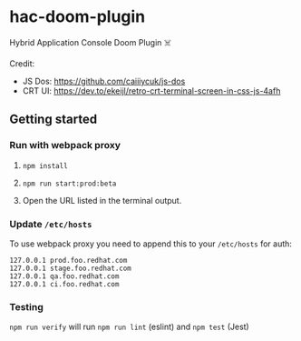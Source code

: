# hac-doom-plugin

Hybrid Application Console Doom Plugin ☠️

Credit:
* JS Dos: https://github.com/caiiiycuk/js-dos
* CRT UI: https://dev.to/ekeijl/retro-crt-terminal-screen-in-css-js-4afh

## Getting started

### Run with webpack proxy

1. ```npm install```

2. ```npm run start:prod:beta```

3. Open the URL listed in the terminal output.


### Update `/etc/hosts`

To use webpack proxy you need to append this to your `/etc/hosts` for auth:

```
127.0.0.1 prod.foo.redhat.com
127.0.0.1 stage.foo.redhat.com
127.0.0.1 qa.foo.redhat.com
127.0.0.1 ci.foo.redhat.com

```

### Testing

`npm run verify` will run `npm run lint` (eslint) and `npm test` (Jest)
